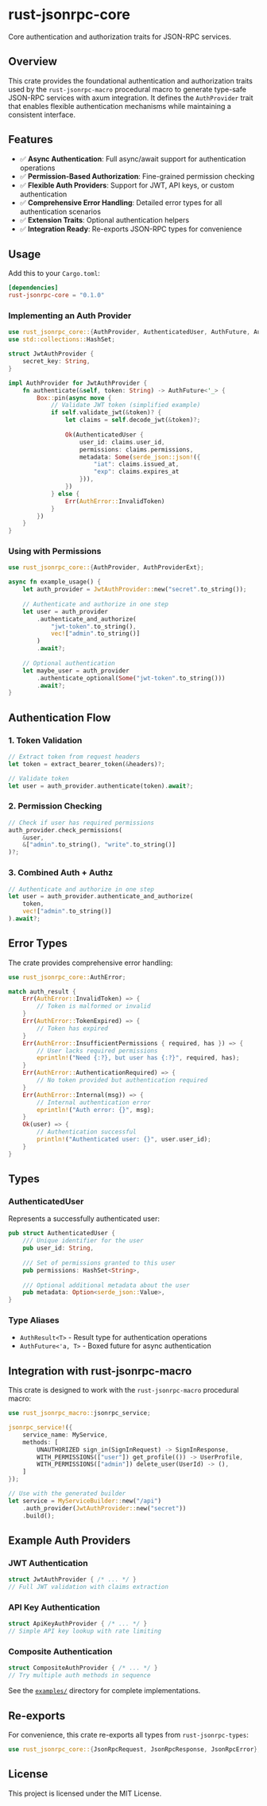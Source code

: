 # rust-jsonrpc-core

Core authentication and authorization traits for JSON-RPC services.

## Overview

This crate provides the foundational authentication and authorization traits used by the `rust-jsonrpc-macro` procedural macro to generate type-safe JSON-RPC services with axum integration. It defines the `AuthProvider` trait that enables flexible authentication mechanisms while maintaining a consistent interface.

## Features

- ✅ **Async Authentication**: Full async/await support for authentication operations
- ✅ **Permission-Based Authorization**: Fine-grained permission checking
- ✅ **Flexible Auth Providers**: Support for JWT, API keys, or custom authentication
- ✅ **Comprehensive Error Handling**: Detailed error types for all authentication scenarios
- ✅ **Extension Traits**: Optional authentication helpers
- ✅ **Integration Ready**: Re-exports JSON-RPC types for convenience

## Usage

Add this to your `Cargo.toml`:

```toml
[dependencies]
rust-jsonrpc-core = "0.1.0"
```

### Implementing an Auth Provider

```rust
use rust_jsonrpc_core::{AuthProvider, AuthenticatedUser, AuthFuture, AuthError};
use std::collections::HashSet;

struct JwtAuthProvider {
    secret_key: String,
}

impl AuthProvider for JwtAuthProvider {
    fn authenticate(&self, token: String) -> AuthFuture<'_> {
        Box::pin(async move {
            // Validate JWT token (simplified example)
            if self.validate_jwt(&token)? {
                let claims = self.decode_jwt(&token)?;
                
                Ok(AuthenticatedUser {
                    user_id: claims.user_id,
                    permissions: claims.permissions,
                    metadata: Some(serde_json::json!({
                        "iat": claims.issued_at,
                        "exp": claims.expires_at
                    })),
                })
            } else {
                Err(AuthError::InvalidToken)
            }
        })
    }
}
```

### Using with Permissions

```rust
use rust_jsonrpc_core::{AuthProvider, AuthProviderExt};

async fn example_usage() {
    let auth_provider = JwtAuthProvider::new("secret".to_string());
    
    // Authenticate and authorize in one step
    let user = auth_provider
        .authenticate_and_authorize(
            "jwt-token".to_string(),
            vec!["admin".to_string()]
        )
        .await?;
    
    // Optional authentication
    let maybe_user = auth_provider
        .authenticate_optional(Some("jwt-token".to_string()))
        .await?;
}
```

## Authentication Flow

### 1. Token Validation
```rust
// Extract token from request headers
let token = extract_bearer_token(&headers)?;

// Validate token
let user = auth_provider.authenticate(token).await?;
```

### 2. Permission Checking
```rust
// Check if user has required permissions
auth_provider.check_permissions(
    &user,
    &["admin".to_string(), "write".to_string()]
)?;
```

### 3. Combined Auth + Authz
```rust
// Authenticate and authorize in one step
let user = auth_provider.authenticate_and_authorize(
    token,
    vec!["admin".to_string()]
).await?;
```

## Error Types

The crate provides comprehensive error handling:

```rust
use rust_jsonrpc_core::AuthError;

match auth_result {
    Err(AuthError::InvalidToken) => {
        // Token is malformed or invalid
    }
    Err(AuthError::TokenExpired) => {
        // Token has expired
    }
    Err(AuthError::InsufficientPermissions { required, has }) => {
        // User lacks required permissions
        eprintln!("Need {:?}, but user has {:?}", required, has);
    }
    Err(AuthError::AuthenticationRequired) => {
        // No token provided but authentication required
    }
    Err(AuthError::Internal(msg)) => {
        // Internal authentication error
        eprintln!("Auth error: {}", msg);
    }
    Ok(user) => {
        // Authentication successful
        println!("Authenticated user: {}", user.user_id);
    }
}
```

## Types

### AuthenticatedUser

Represents a successfully authenticated user:

```rust
pub struct AuthenticatedUser {
    /// Unique identifier for the user
    pub user_id: String,
    
    /// Set of permissions granted to this user
    pub permissions: HashSet<String>,
    
    /// Optional additional metadata about the user
    pub metadata: Option<serde_json::Value>,
}
```

### Type Aliases

- `AuthResult<T>` - Result type for authentication operations
- `AuthFuture<'a, T>` - Boxed future for async authentication

## Integration with rust-jsonrpc-macro

This crate is designed to work with the `rust-jsonrpc-macro` procedural macro:

```rust
use rust_jsonrpc_macro::jsonrpc_service;

jsonrpc_service!({
    service_name: MyService,
    methods: [
        UNAUTHORIZED sign_in(SignInRequest) -> SignInResponse,
        WITH_PERMISSIONS(["user"]) get_profile(()) -> UserProfile,
        WITH_PERMISSIONS(["admin"]) delete_user(UserId) -> (),
    ]
});

// Use with the generated builder
let service = MyServiceBuilder::new("/api")
    .auth_provider(JwtAuthProvider::new("secret"))
    .build();
```

## Example Auth Providers

### JWT Authentication
```rust
struct JwtAuthProvider { /* ... */ }
// Full JWT validation with claims extraction
```

### API Key Authentication
```rust
struct ApiKeyAuthProvider { /* ... */ }
// Simple API key lookup with rate limiting
```

### Composite Authentication
```rust
struct CompositeAuthProvider { /* ... */ }
// Try multiple auth methods in sequence
```

See the [`examples/`](../../examples/) directory for complete implementations.

## Re-exports

For convenience, this crate re-exports all types from `rust-jsonrpc-types`:

```rust
use rust_jsonrpc_core::{JsonRpcRequest, JsonRpcResponse, JsonRpcError};
```

## License

This project is licensed under the MIT License.